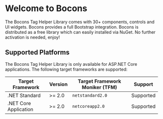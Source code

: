 # Welcome to Bocons

The Bocons Tag Helper Library comes with 30+ components, controls and UI widgets. Bocons provides a full Bootstrap integration. Bocons is distributed as a free library which can easily installed via NuGet. No further activation is needed, enjoy!

## Supported Platforms

The Bocons Tag Helper Library is only available for ASP.NET Core applications. The following target frameworks are supported:

| Target Framework      | Version | Target Framework Moniker (TFM) | Support   |
|-----------------------|---------|--------------------------------|-----------|
| .NET Standard         | >= 2.0  | `netstandard2.0`               | Supported |
| .NET Core Application | >= 2.0  | `netcoreapp2.0`                | Supported |
